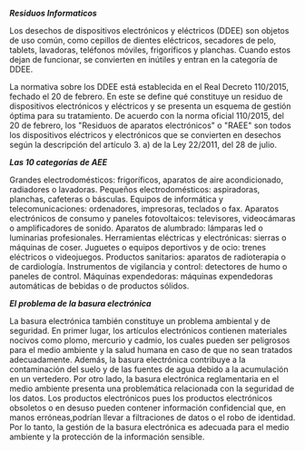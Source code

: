 _**Residuos Informaticos**_

Los desechos de dispositivos electrónicos y eléctricos (DDEE) son objetos de uso común, como cepillos de dientes eléctricos, secadores de pelo, tablets, lavadoras, teléfonos móviles, frigoríficos y planchas. Cuando estos dejan de funcionar, se convierten en inútiles y entran en la categoría de DDEE.

La normativa sobre los DDEE está establecida en el Real Decreto 110/2015, fechado el 20 de febrero. 
En este se define qué constituye un residuo de dispositivos electrónicos y eléctricos y se presenta un esquema de gestión óptima para su tratamiento.
De acuerdo con la norma oficial 110/2015, del 20 de febrero, los "Residuos de aparatos electrónicos" o "RAEE" son todos los dispositivos eléctricos y electrónicos que se convierten en desechos según la descripción del artículo 3. a) de la Ley 22/2011, del 28 de julio.

_**Las 10 categorías de AEE**_

Grandes electrodomésticos: frigoríficos, aparatos de aire acondicionado, radiadores o lavadoras.
Pequeños electrodomésticos: aspiradoras, planchas, cafeteras o básculas.
Equipos de informática y telecomunicaciones: ordenadores, impresoras, teclados o fax.
Aparatos electrónicos de consumo y paneles fotovoltaicos: televisores, videocámaras o amplificadores de sonido.
Aparatos de alumbrado: lámparas led o luminarias profesionales.
Herramientas eléctricas y electrónicas: sierras o máquinas de coser.
Juguetes o equipos deportivos y de ocio: trenes eléctricos o videojuegos.
Productos sanitarios: aparatos de radioterapia o de cardiología.
Instrumentos de vigilancia y control: detectores de humo o paneles de control.
Máquinas expendedoras: máquinas expendedoras automáticas de bebidas o de productos sólidos.

_**El problema de la basura electrónica**_

La basura electrónica también constituye un problema ambiental y de seguridad. 
En primer lugar, los artículos electrónicos contienen materiales nocivos como plomo, mercurio y cadmio,  los cuales pueden ser peligrosos para el medio ambiente y la salud humana en caso de que no sean tratados adecuadamente.
Además, la basura electrónica contribuye a la contaminación del suelo y de las fuentes de agua  debido a la acumulación en un vertedero.
Por otro lado, la basura electrónica reglamentaria en el medio ambiente presenta una problemática relacionada con la seguridad de los datos. Los productos electrónicos pues los productos electrónicos obsoletos o en desuso pueden contener información confidencial que, en manos erróneas,podrían llevar a filtraciones de datos o el robo de identidad.
Por lo tanto, la gestión de la basura electrónica es adecuada para el medio ambiente y la protección de la información sensible. 
